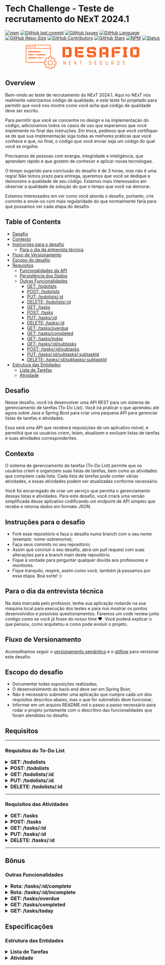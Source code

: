 # Tech Challenge - Teste de recrutamento do NExT 2024.1

<!-- PROJECT SHIELDS -->

[![npm](https://img.shields.io/badge/type-Open%20Project-green?&style=plastic)](https://img.shields.io/badge/type-Open%20Project-green)
[![GitHub last commit](https://img.shields.io/github/last-commit/NExT-2024-1/desafio-spring?logo=github&style=plastic)](https://github.com/NExT-2024-1/desafio-spring/commits/master)
[![GitHub Issues](https://img.shields.io/github/issues/NExT-2024-1/desafio-spring?logo=github&style=plastic)](https://github.com/NExT-2024-1/desafio-spring/issues)
[![GitHub Language](https://img.shields.io/github/languages/top/NExT-2024-1/desafio-spring?&logo=github&style=plastic)](https://github.com/NExT-2024-1/desafio-spring/search?l=python)
[![GitHub Repo-Size](https://img.shields.io/github/repo-size/NExT-2024-1/desafio-spring?logo=github&style=plastic)](https://img.shields.io/github/repo-size/NExT-2024-1/desafio-spring)
[![GitHub Contributors](https://img.shields.io/github/contributors/NExT-2024-1/desafio-spring?logo=github&style=plastic)](https://img.shields.io/github/contributors/NExT-2024-1/desafio-spring)
[![GitHub Stars](https://img.shields.io/github/stars/NExT-2024-1/desafio-spring?logo=github&style=plastic)](https://img.shields.io/github/stars/NExT-2024-1/desafio-spring)
[![NPM](https://img.shields.io/github/license/NExT-2024-1/desafio-spring?&style=plastic)](LICENSE)
[![Status](https://img.shields.io/badge/status-active-success.svg)](https://img.shields.io/badge/status-active-success.svg)


<p align="center">
  <img alt="logo" src=".github/assets/images/logo.png"/>
</p>

## Overview

Bem-vindo ao teste de recrutamento do NExT 2024.1. Aqui no NExT nós realmente valorizamos código de qualidade, e este teste foi projetado para permitir que você nos mostre como você acha que código de qualidade deve ser escrito.

Para permitir que você se concentre no design e na implementação do código, adicionamos todos os casos de uso que esperamos que você implemente no final das instruções. Em troca, pedimos que você certifique-se de que sua implementação siga todas as melhores práticas que você conhece e que, no final, o código que você enviar seja um código do qual você se orgulhe.

Precisamos de pessoas com energia, integridade e inteligência, que aprendam rápido e que gostem de conhecer e aplicar novas tecnologias.

O tempo sugerido para conclusão do desafio é de 3 horas, mas não é uma regra! Não temos prazo para entrega, queremos que você se dedique e demonstre a qualidade de seu código. Estamos mais interessados em observar a qualidade da solução do que o tempo que você vai demorar.

Estamos interessados ​​em ver como você aborda o desafio, portanto, crie commits e envie-os com mais regularidade do que normalmente faria para que possamos ver cada etapa do desafio.

## Table of Contents

- [Desafio](#desafio)
- [Contexto](#contexto)
- [Instruções para o desafio](#instruções-para-o-desafio)
  - [Para o dia da entrevista técnica](#para-o-dia-da-entrevista-técnica)
- [Fluxo de Versionamento](#fluxo-de-versionamento)
- [Escopo do desafio](#escopo-do-desafio)
- [Requisitos](#requisitos)
  - [Funcionalidades da API](#funcionalidades-da-api)
  - [Persistência dos Dados](#persistência-dos-dados)
  - [Outras Funcionalidades](#outras-funcionalidades)
    - [GET: /todolists](#get-todolists)
    - [POST: /todolists](#post-todolists)
    - [PUT: /todolists/:id](#put-todolistsid)
    - [DELETE: /todolists/:id](#delete-todolistsid)
    - [GET: /tasks](#get-tasks)
    - [POST: /tasks](#post-tasks)
    - [PUT: /tasks/:id](#put-tasksid)
    - [DELETE: /tasks/:id](#delete-tasksid)
    - [GET: /tasks/overdue](#get-tasksoverdue)
    - [GET: /tasks/completed](#get-taskscompleted)
    - [GET: /tasks/today](#get-taskstoday)
    - [GET: /tasks/:id/subtasks](#get-tasksidsubtasks)
    - [POST: /tasks/:id/subtasks](#post-tasksidsubtasks)
    - [PUT: /tasks/:id/subtasks/:subtaskId](#put-tasksidsubtaskssubtaskid)
    - [DELETE: /tasks/:id/subtasks/:subtaskId](#delete-tasksidsubtaskssubtaskid)
- [Estrutura das Entidades](#estrutura-das-entidades)
  - [Lista de Tarefas](#lista-de-tarefas)
  - [Atividade](#atividade)

## Desafio

Nesse desafio, você irá desenvolver uma API REST para um sistema de gerenciamento de tarefas (To-Do List). Você irá praticar o que aprendeu até agora sobre Java e Spring Boot para criar uma pequena API para gerenciar listas de tarefas e atividades.

Essa será uma API que receberá requisições de um aplicativo móvel, e permitirá que os usuários criem, leiam, atualizem e excluam listas de tarefas e suas atividades correspondentes.

## Contexto

O sistema de gerenciamento de tarefas (To-Do List) permite que os usuários criem e organizem suas listas de tarefas, bem como as atividades que compõem cada lista. Cada lista de tarefas pode conter várias atividades, e essas atividades podem ser atualizadas conforme necessário.

Você foi encarregado de criar um serviço que permita o gerenciamento dessas listas e atividades. Para este desafio, você criará uma versão simplificada desse aplicativo codificando um endpoint de API simples que recebe e retorna dados em formato JSON.

## Instruções para o desafio

- Fork esse repositório e faça o desafio numa branch com o seu nome (exemplo: nome-sobrenome);
- Faça seus commits no seu repositório;
- Assim que concluir o seu desafio, abra um pull request com suas alterações para a branch main deste repositório.
- Fique à vontade para perguntar qualquer dúvida aos professores e monitores.
- Fique tranquilo, respire, assim como você, também já passamos por essa etapa. Boa sorte! :)

## Para o dia da entrevista técnica

Na data marcada pelo professor, tenha sua aplicação rodando na sua máquina local para execução dos testes e para nos mostrar os pontos desenvolvidos e possíveis questionamentos. Faremos um code review junto contigo como se você já fosse do nosso time ❤️. Você poderá explicar o que pensou, como arquitetou e como pode evoluir o projeto.

## Fluxo de Versionamento

Aconselhamos seguir o [versionamento semântico](https://semver.org/) e o [gitflow](https://www.atlassian.com/br/git/tutorials/comparing-workflows/gitflow-workflow) para versionar este desafio.

## Escopo do desafio

- Documentar todas suposições realizadas;
- O desenvolvimento do back-end deve ser em Spring Boot;
- Não é necessário submeter uma aplicação que cumpra cada um dos requisitos descritos abaixo, mas o que for submetido deve funcionar;
- Informar em um arquivo README.md o passo a passo necessário para rodar o projeto juntamente com o descritivo das funcionalidades que foram atendidas no desafio.

## Requisitos

-------------------------------------------------------------
<!-- Requisitos do Todo List -->

### Requisitos do To-Do List

<details>
<summary style="font-size:16px"><b>GET: /todolists</b></summary>

### Função

Deve haver uma rota para listar todas as listas de tarefas cadastradas;

### Requisição

**URL de Requisição**

> $ curl https://localhost:8080/todolists

#### Exemplo de requisição
```JSON
{

}
```

Retorna um array das listas de tarefas.

#### Exemplo de resposta

```JSON
[
  {
    "id": long,
    "name": String,
    "description": String,
    "createdAt": Date,
    "updatedAt": Date
  },
  {...},
  {...}
]
```
</details>

<details>
<summary style="font-size:16px"><b>POST: /todolists</b></summary>

### Função

Deve haver uma rota para cadastrar uma lista de tarefas no sistema;

#### Requisição

**Parâmetros**
| Parâmetro | Descrição | Tipo de Parâmetro | Tipo de dado | Obrigatório |
|-----------|-----------|-------------------|--------------|------------|
| `name` | Nome | `body` | `String` | Sim |
| `description` | Descrição | `body` | `String` | Sim |

**URL de Requisição**

> $ curl -i -H "Content-Type:application/json" -d '{"name": "String", "description": "String"}' https://localhost:8080/todolists

#### Exemplo de requisição

Envia um objeto do tipo lista de tarefas com o formato abaixo.

```JSON
{
  "name": String,
  "description": String
}
```

Retorna a lista de tarefas cadastrada.

#### Exemplo de resposta

```JSON
{
  "id": long,
  "name": String,
  "description": String,
  "createdAt": Date,
  "updatedAt": Date
}
```
</details>

<details>
<summary style="font-size:16px;"><b>GET: /todolists/:id</b></summary>

### Função

Buscar lista de tarefas por ID.

#### Requisição

**Parâmetros**
| Parâmetro | Descrição | Tipo de Parâmetro | Tipo de dado | Obrigatório |
|-----------|-----------|-------------------|--------------|------------|
| `id` | ID da lista de tarefas | `path` | `long` | Sim |

**URL de Requisição**

> $ curl https://localhost:8080/todolists/{id}

#### Exemplo de requisição

```JSON
{

}
```

Retorna a lista de tarefas cadastrada.

#### Exemplo de resposta

```JSON
{
  "id": long,
  "name": String,
  "description": String,
  "createdAt": Date,
  "updatedAt": Date
}
```
</details>

<details>
<summary style="font-size:16px;"><b>PUT: /todolists/:id</b></summary>

### Função

Atualizar lista de tarefas por ID.

#### Requisição

**Parâmetros**
| Parâmetro | Descrição | Tipo de Parâmetro | Tipo de dado | Obrigatório |
|-----------|-----------|-------------------|--------------|------------|


| `id` | ID da lista de tarefas | `path` | `long` | Sim |
| `name` | Nome | `body` | `String` | Sim |
| `description` | Descrição | `body` | `String` | Sim |

**URL de Requisição**

> $ curl -i -H "Content-Type:application/json" -d '{"name": "String", "description": "String"}' -X PUT https://localhost:8080/todolists/{id}

#### Exemplo de requisição

```JSON
{
  "name": String,
  "description": String
}
```

Retorna a lista de tarefas atualizada.

#### Exemplo de resposta

```JSON
{
  "id": long,
  "name": String,
  "description": String,
  "createdAt": Date,
  "updatedAt": Date
}
```
</details>

<details>
<summary style="font-size:16px;"><b>DELETE: /todolists/:id</b></summary>

### Função

Excluir lista de tarefas por ID.

#### Requisição

**Parâmetros**
| Parâmetro | Descrição | Tipo de Parâmetro | Tipo de dado | Obrigatório |
|-----------|-----------|-------------------|--------------|------------|
| `id` | ID da lista de tarefas | `path` | `long` | Sim |

**URL de Requisição**

> $ curl -X DELETE https://localhost:8080/todolists/{id}

#### Exemplo de requisição

```JSON
{

}
```

Retorna um array de listas de tarefas cadastradas após a exclusão de uma lista de tarefas por id.

#### Exemplo de resposta

```JSON
[
  {
    "id": long,
    "name": String,
    "description": String,
    "createdAt": Date,
    "updatedAt": Date
  },
  {...},
  {...}
]
```
</details>

-------------------------------------------------------------
<!-- Requisitos das Atividades -->

### Requisitos das Atividades

<details>
<summary style="font-size:16px;"><b>GET: /tasks</b></summary>

### Função

Deve haver uma rota para listar todas as atividades cadastradas.

#### Requisição

**URL de Requisição**

> $ curl https://localhost:8080/tasks

#### Exemplo de requisição

```JSON
{

}
```

Retorna um array das atividades.

#### Exemplo de resposta

```JSON
[
  {
    "id": long,
    "todolistId": long,
    "name": String,
    "description": String,
    "dueDate": Date,
    "completed": Boolean,
    "createdAt": Date,
    "updatedAt": Date
  },
  {...},
  {...}
]
```
</details>

<details>
<summary style="font-size:16px;"><b>POST: /tasks</b></summary>

### Função

Deve haver uma rota para cadastrar uma atividade no sistema.

#### Requisição

**Parâmetros**
| Parâmetro | Descrição | Tipo de Parâmetro | Tipo de dado | Obrigatório |
|-----------|-----------|-------------------|--------------|------------|
| `todolistId` | ID da lista de tarefas | `body` | `long` | Sim |
| `name` | Nome | `body` | `String` | Sim |
| `description` | Descrição | `body` | `String` | Sim |
| `dueDate` | Data de Vencimento | `body` | `Date` | Sim |
| `completed` | Completa | `body` | `Boolean` | Sim |

**URL de Requisição**

> $ curl -i -H "Content-Type:application/json" -d '{"todolistId": "Long", "name": "String", "description": "String", "dueDate": "Date", "completed": "Boolean"}' https://localhost:8080/tasks

#### Exemplo de requisição

```JSON
{
  "todolistId": long,
  "name": String,
  "description": String,
  "dueDate": Date,
  "completed": Boolean
}
```

Retorna a atividade cadastrada.

#### Exemplo de resposta

```JSON
{
  "id": long,
  "todolistId": long,
  "name": String,
  "description": String,
  "dueDate": Date,
  "completed": Boolean,
  "createdAt": Date,
  "updatedAt": Date
}
```
</details>

<details>
<summary style="font-size:16px;"><b>GET: /tasks/:id</b></summary>

### Função

Buscar atividade por ID.

#### Requisição

**Parâmetros**
| Parâmetro | Descrição | Tipo de Parâmetro | Tipo de dado | Obrigatório |
|-----------|-----------|-------------------|--------------|------------|
| `id` | ID da atividade | `path` | `long` | Sim |

**URL de Requisição**

> $ curl https://localhost:8080/tasks/{id}

#### Exemplo de requisição

```JSON
{

}
```

Retorna a atividade cadastrada.

#### Exemplo de resposta

```JSON
{
  "id": long,
  "todolistId": long,
  "name": String,
  "description": String,
  "dueDate": Date,
  "completed": Boolean,
  "createdAt": Date,
  "updatedAt": Date
}
```
</details>

<details>
<summary style="font-size:16px;"><b>PUT: /tasks/:id</b></summary>

### Função

Atualizar atividade por ID.

#### Requisição

**Parâmetros**
| Parâmetro | Descrição | Tipo de Parâmetro | Tipo de dado | Obrigatório |
|-----------|-----------|-------------------|--------------|------------|
| `id` | ID da atividade | `path` | `long` | Sim |
| `name` | Nome | `body` | `String` | Sim |
| `description` | Descrição | `body` | `String` | Sim |
| `dueDate` | Data de Vencimento | `body` | `Date` | Sim |
| `completed` | Completa | `body` | `Boolean` | Sim |

**URL de Requisição**

> $ curl -i -H "Content-Type:application/json" -d '{"name": "String", "description": "String", "dueDate": "Date", "completed": "Boolean"}' -X PUT https://localhost:8080/tasks/{id}

#### Exemplo de requisição

```JSON
{
  "name": String,
  "description": String,
  "dueDate": Date,
  "completed": Boolean
}
```

Retorna a atividade atualizada.

#### Exemplo de resposta

```JSON
{
  "id": long,
  "todolistId": long,
  "name": String,
  "description": String,
  "dueDate": Date,
  "completed": Boolean,
  "createdAt": Date,
  "updatedAt": Date
}
```
</details>

<details>
<summary style="font-size:16px;"><b>DELETE: /tasks/:id</b></summary>

### Função

Excluir atividade por ID.

#### Requisição

**Parâmetros**
| Parâmetro | Descrição | Tipo de Parâmetro | Tipo de dado | Obrigatório |
|-----------|-----------|-------------------|--------------|------------|
| `id` | ID da atividade | `path` | `long` | Sim |

**URL de Requisição**

> $ curl -X DELETE https://localhost:8080/tasks/{id}

#### Exemplo de requisição

```JSON
{

}
```

Retorna um array de atividades cadastradas após a exclusão de uma atividade por id.

#### Exemplo de resposta

```JSON
[
  {
    "id": long,
    "todolistId": long,
    "name": String,
    "description": String,
    "dueDate": Date,
    "completed": Boolean,
    "createdAt": Date,
    "updatedAt": Date
  },
  {...},
  {...}
]
```
</details>

-------------------------------------------------------------
<!-- Outras Funcionalidades -->

## Bônus

### Outras Funcionalidades

<details>
<summary style="font-size:16px;"><b>Rota: /tasks/:id/complete</b></summary>

### Função

Completar tarefa por ID.

#### Requisição

**Parâmetros**
| Parâmetro | Descrição | Tipo de Parâmetro | Tipo de dado | Obrigatório |
|-----------|-----------|-------------------|--------------|------------|
| `id` | ID da atividade | `path` | `long` | Sim |

**URL de Requisição**

> $ curl -i -H "Content-Type:application/json" -X PUT https://localhost:8080/tasks/{id}/complete

#### Exemplo de requisição

```JSON
{

}
```

Retorna a atividade atualizada.

#### Exemplo de resposta

```JSON
{
  "id": long,
  "todolistId": long,
  "name": String,
  "description": String,
  "dueDate": Date,
  "completed": Boolean,
  "createdAt": Date,
  "updatedAt": Date
}
```
</details>

<details>
<summary style="font-size:16px;"><b>Rota: /tasks/:id/incomplete</b></summary>

### Função

Reabrir atividade por ID.

#### Requisição

**Parâmetros**
| Parâmetro | Descrição | Tipo de Parâmetro | Tipo de dado | Obrigatório |
|-----------|

-----------|-------------------|--------------|------------|
| `id` | ID da atividade | `path` | `long` | Sim |

**URL de Requisição**

> $ curl -i -H "Content-Type:application/json" -X PUT https://localhost:8080/tasks/{id}/incomplete

#### Exemplo de requisição

```JSON
{

}
```

Retorna a atividade atualizada.

#### Exemplo de resposta

```JSON
{
  "id": long,
  "todolistId": long,
  "name": String,
  "description": String,
  "dueDate": Date,
  "completed": Boolean,
  "createdAt": Date,
  "updatedAt": Date
}
```
</details>

<details>
<summary style="font-size:16px;"><b>GET: /tasks/overdue</b></summary>

### Função

Deve haver uma rota para listar todas as atividades em atraso.

#### Requisição

**URL de Requisição**

> $ curl https://localhost:8080/tasks/overdue

#### Exemplo de requisição

```JSON
{

}
```

Retorna um array das atividades em atraso.

#### Exemplo de resposta

```JSON
[
  {
    "id": long,
    "todolistId": long,
    "name": String,
    "description": String,
    "dueDate": Date,
    "completed": Boolean,
    "createdAt": Date,
    "updatedAt": Date
  },
  {...},
  {...}
]
```
</details>

<details>
<summary style="font-size:16px;"><b>GET: /tasks/completed</b></summary>

### Função

Deve haver uma rota para listar todas as atividades completadas.

#### Requisição

**URL de Requisição**

> $ curl https://localhost:8080/tasks/completed

#### Exemplo de requisição

```JSON
{

}
```

Retorna um array das atividades completadas.

#### Exemplo de resposta

```JSON
[
  {
    "id": long,
    "todolistId": long,
    "name": String,
    "description": String,
    "dueDate": Date,
    "completed": Boolean,
    "createdAt": Date,
    "updatedAt": Date
  },
  {...},
  {...}
]
```
</details>

<details>
<summary style="font-size:16px;"><b>GET: /tasks/today</b></summary>

### Função

Deve haver uma rota para listar todas as atividades do dia.

#### Requisição

**URL de Requisição**

> $ curl https://localhost:8080/tasks/today

#### Exemplo de requisição

```JSON
{

}
```

Retorna um array das atividades do dia.

#### Exemplo de resposta

```JSON
[
  {
    "id": long,
    "todolistId": long,
    "name": String,
    "description": String,
    "dueDate": Date,
    "completed": Boolean,
    "createdAt": Date,
    "updatedAt": Date
  },
  {...},
  {...}
]
```
</details>


## Especificações

### Estrutura das Entidades

<details>
<summary style="font-size:16px;"><b>Lista de Tarefas</b></summary>

- `id`: Identificador único da lista de tarefas.
- `name`: Nome da lista de tarefas.
- `description`: Descrição da lista de tarefas.
- `createdAt`: Data de criação da lista de tarefas.
- `updatedAt`: Data de atualização da lista de tarefas.

#### Exemplo de Objeto

```JSON
{
  "id": 1,
  "name": "Lista de Compras",
  "description": "Lista de compras para o supermercado.",
  "createdAt": "2023-07-07T10:00:00.000Z",
  "updatedAt": "2023-07-07T10:00:00.000Z"
}
```
</details>

<details>
<summary style="font-size:16px;"><b>Atividade</b></summary>

- `id`: Identificador único da atividade.
- `todolistId`: Identificador único da lista de tarefas associada.
- `name`: Nome da atividade.
- `description`: Descrição da atividade.
- `dueDate`: Data de vencimento da atividade.
- `completed`: Status de conclusão da atividade.
- `createdAt`: Data de criação da atividade.
- `updatedAt`: Data de atualização da atividade.

#### Exemplo de Objeto

```JSON
{
  "id": 1,
  "todolistId": 1,
  "name": "Comprar leite",
  "description": "Comprar 2 litros de leite desnatado.",
  "dueDate": "2023-07-08T10:00:00.000Z",
  "completed": false,
  "createdAt": "2023-07-07T10:00:00.000Z",
  "updatedAt": "2023-07-07T10:00:00
}
```

## Etapas do projeto

### 1. Primeira Etapa

- Configure o seu projeto para que se conecte a um banco de dados MySQL.
- Desenvolva as entidades, crie os relacionamentes entre as classes de acordo com o diagrama a baixo e faça o mapeamento das entidade para serem persistidos em um banco de dados MySQL.
  - > Obs.: crie as entidade se baseando nas [especificações](#especificações) de cada entidade.
- Crie os repositories para cada uma das entidades que serão persistidas no banco de dados.
- Extra/Opcional:
  - Criar outras classes que servirão para representar alguns dos requests e responses da sua API.
  - Crie alguns registros no banco para testar a sua implementação

![diagrama](.github/assets/images/diagrama.png)

### 2. Segunda Etapa

- Desenvolva as rotas especificadas nos [requisitos](#requisitos), começando com os [Requisitos do To-Do List](#requisitos-do-to-do-list), e logo depois faça os [Requisitos das Atividades](#requisitos-das-atividades).
- Extra/Opcional:
  - Crie as classes que servirão para representar os requests e responses da sua API.
  - Crie os servises de cada uma das entidades.

- Bonus:
  - Ao final do desafio serão selecionados alguns participantes para serem entrevistados, seguindo as recomendações [para o dia da entrevista técnica](#para-o-dia-da-entrevista-técnica)

## Critérios de Avaliação

Queremos avaliar sua capacidade de desenvolver e documentar um back-end para uma aplicação. 

### O que será avaliado

- O código será avaliado seguindo os seguintes critérios: 
  - Manutenabilidade
  - Código bem escrito, clareza e limpeza de código;
  - Legibilidade e a quantidade de funcionalidades implementadas.
  - Resultado funcional, entre outros fatores;
- O histórico no git também será avaliado:
  - Commits e organização das alterações realizadas - não é obrigatório multiplas branches, se julgar necessário fique a vontade.
- Inclusão de um arquivo README que possua:
  - desafios/problemas com os quais você se deparou durante a execução do projeto.
  - maneiras através das quais você pode melhorar a aplicação, seja em performance, estrutura ou padrões.
  - todas as intruções necessárias para que qualquer pessoa consiga rodar sua aplicação sem maiores problemas.
- Quais ferramentas foram usadas, como e por quê, além do seu conhecimento das mesmas;
- Seu conhecimento em banco de dados, requisições HTTP, APIs REST, etc;
- Sua capacidade de se comprometer com o que foi fornecido;
- Sua capacidade de documentação da aplicação.
- Todos os requisitos acima devem ser cumpridos, seguindo o padrão de rotas estabelecido;
- Capacidade de explicar as decisões técnicas tomadas, as escolhas por bibliotecas e ferrramentas, o uso de patterns etc.

#### Bônus

Se você julgar necessário, adequado ou quiser deixar a aplicação mais completa (bônus!) você pode adicionar outras rotas, métodos, meios de autenticação com usuários, etc.

Você é livre para tomar as decisões técnicas com as quais você se sente mais confortável. Apenas esteja pronto(a) para explicar as razões que fundamentaram suas escolhas =]

### O mínimo necessário

- Uma aplicação contendo uma API real simples, sem autenticação, que atenda os requisitos descritos acima, fazendo requisições à um banco de dados para persistência;
- README.md contendo informações básicas do projeto e como executá-lo;


## Pontuação dos criterios

### Entrega

- O código possui algum controle de dependências? = 1 ponto
- O resultado final está completo para ser executado?  = 1 ponto
- O resultado final atende ao que se propõe fazer?  = 1 ponto
- O resultado final atende totalmente aos requisitos propostos? = 1 ponto

### Boas Práticas
- O código está de acordo com o guia de estilo do Java e do Spring Boot? = 1 ponto
- O código está bem estruturado? = 1 ponto
- O código está fluente na linguagem? = 1 ponto
- O código faz o uso correto de Design Patterns? = 1 ponto

### Documentação
- O código foi entregue com um arquivo de README claro de como se guiar? = 1 ponto
- O código possui comentários pertinentes? = 1 ponto
- O código está em algum controle de versão? = 1 ponto
- Os commits são pequenos e consistentes? = 1 ponto
- As mensagens de commit são claras? = 1 ponto

### Código Limpo
- O código possibilita expansão para novas funcionalidades? = 1 ponto
- O código é Don't Repeat Yourself? = 1 ponto
- O código é fácil de compreender? = 1 ponto

### Controle de Qualidade
- O código possui configuração de lint? = 1 ponto
- O código possui testes unitários? = 1 ponto
- O código possui teste de cobertura? = 1 ponto
- O código está em Integração Contínua? = 1 ponto

## Diferenciais
- Tratamento de erros
- Docker
- Boa documentação de código;
- Testes do código.

## Dicas

- Documente seu projeto em arquivos markdown explicando a estrutura, processo de setup e requisitos.
- Tenha sempre um mindset de usabilidade, escalabilidade e colaboração.
- A organização das branches e os commits no repositório falam muito sobre como você organiza seu trabalho.
- Tenha em mente os conceitos de SOLID.
- Use boas práticas de programação.
- Considere que não sabemos nada sobre os seus conhecimentos, então quanto mais você mostrar e o quão mais descritiva for sua documentação, melhor =]

## FAQ
**Posso utilizar outras bibliotecas que não foram vistas no curso?**

Você pode usar outras bibliotecas que não foram apresentadas no curso, mas queremos que a solução de arquitetura seja sua, portanto não use bibliotecas que impõem uma arquitetura/código específico.

**Quanto `tempo` eu tenho ?**

O projeto terá o limite de 4 dias, mas poderá ser realizado em bem menos, portanto, quanto mais tempo você demorar, mais críticos seremos na sua avaliação =]

**Qual `banco de Dados` devo usar?**

Escolha entre `MySQL` e `H2`.

**Posso usar o `RepositoryRestResource`?**

O uso do `Rest Repositories` é permitido apenas para criar um CRUD. No entanto, para podermos avaliar os seus conhecimentos em ***`Spring`*** pedimos que não use o `RepositoryRestResource` para criar um CRUD.

## Expandindo os horizontes

Essa é uma aplicação totalmente escalável, isso significa que além das específicações, após finalizado o desafio, é totalmente possível implementar mais funcionalidades a essa aplicação, e essa será uma ótima maneira para fixar os conhecimentos.

Você pode implementar desde funcionalidades simples que não foram específicadas no desafio, como a inclusão de uma nova modalidade de seguro desemprego, ou uma rota que irá retornar os dados de casas onde todos que moram nela tem seguro.

Faça um post no Linkedin ou Instagram e postar o código do Github é uma boa forma de demonstrar seus conhecimentos e esforços para evoluir na sua carreira para oportunidades futuras.

Além disso, use sua criatividade para testar novas coisas, existem muitas possibilidades de aprendizado! 🚀

## Licença

Esse projeto está sob a licença MIT. Veja o arquivo [LICENSE](LICENSE) para mais detalhes.

---

Feito com 💜 by GersonRS

## Dúvidas

Quaisquer dúvidas que você venha a ter, consulte as [issues](https://github.com/NExT-2024-1/desafio-spring/issues) para ver se alguém já não a fez e caso você não ache sua resposta, abra você mesmo uma nova issue!



### Happy coding e Boa Sorte!

![img](https://github.com/hurbcom/challenge-bravo/raw/main/ca.jpg)
![img](https://github.com/goomerdev/job-dev-backend-interview/raw/master/media/may-the-force-be-with-you.jpg)
